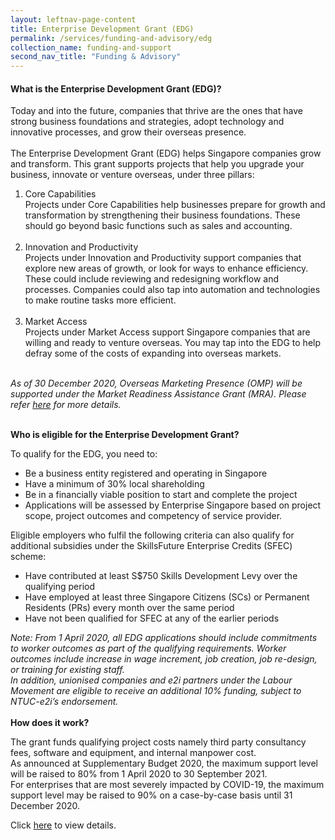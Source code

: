 ```yaml
---
layout: leftnav-page-content 
title: Enterprise Development Grant (EDG)
permalink: /services/funding-and-advisory/edg
collection_name: funding-and-support
second_nav_title: "Funding & Advisory"
---
```


<h4>What is the Enterprise Development Grant (EDG)?</h4>
<p>Today and into the future, companies that thrive are the ones that have strong business foundations and strategies, adopt technology and innovative processes, 
and grow their overseas presence.<br>
<br>
The Enterprise Development Grant (EDG) helps Singapore companies grow and transform. This grant supports projects that help you upgrade your business, innovate or 
venture overseas, under three pillars:
<ol>
<li>Core Capabilities</li>
Projects under Core Capabilities help businesses prepare for growth and transformation by strengthening their business foundations. These should go beyond basic 
functions such as sales and accounting.<br><br>

<li>Innovation and Productivity</li>
Projects under Innovation and Productivity support companies that explore new areas of growth, or look for ways to enhance efficiency. These could include reviewing 
and redesigning workflow and processes. Companies could also tap into automation and technologies to make routine tasks more efficient.<br><br>

<li>Market Access</li>
Projects under Market Access support Singapore companies that are willing and ready to venture overseas. You may tap into the EDG to help defray some of the costs of 
expanding into overseas markets.<br><br>
</ol>
</p>
<i>As of 30 December 2020, Overseas Marketing Presence (OMP) will be supported under the Market Readiness Assistance Grant (MRA). Please refer 
<a href="https://www.enterprisesg.gov.sg/financial-assistance/grants/for-local-companies/market-readiness-assistance-grant">here</a> for more details.</i><br><br>

<b>Who is eligible for the Enterprise Development Grant?</b>
<p>To qualify for the EDG, you need to:
<ul>
<li>Be a business entity registered and operating in Singapore</li>
<li>Have a minimum of 30% local shareholding</li>
<li>Be in a financially viable position to start and complete the project</li>
<li>Applications will be assessed by Enterprise Singapore based on project scope, project outcomes and competency of service provider.</li>
</ul>
Eligible employers who fulfil the following criteria can also qualify for additional subsidies under the SkillsFuture Enterprise Credits (SFEC) scheme:
<ul>
<li>Have contributed at least S$750 Skills Development Levy over the qualifying period</li>
<li>Have employed at least three Singapore Citizens (SCs) or Permanent Residents (PRs) every month over the same period</li>
<li>Have not been qualified for SFEC at any of the earlier periods</li>
</ul>
</p>
<i>Note: From 1 April 2020, all EDG applications should include commitments to worker outcomes as part of the qualifying requirements. Worker outcomes include increase in wage increment, job creation, job re-design, or training for existing staff. 
<br>
In addition, unionised companies and e2i partners under the Labour Movement are eligible to receive an additional 10% funding, subject to NTUC-e2i’s endorsement.</i>
<br><br>
<b>How does it work?</b>
<p>The grant funds qualifying project costs namely third party consultancy fees, software and equipment, and internal manpower cost.<br>
As announced at Supplementary Budget 2020, the maximum support level will be raised to 80% from 1 April 2020 to 30 September 2021.<br>
For enterprises that are most severely impacted by COVID-19, the maximum support level may be raised to 90% on a case-by-case basis until 31 December 2020.</p>

<p>Click <a href="https://www.enterprisesg.gov.sg/financial-assistance/grants/for-local-companies/enterprise-development-grant/overview">here</a> to view details.</p>
